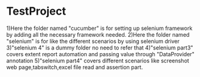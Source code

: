 # TestProject


1)Here the folder named "cucumber" is for setting up selenium framework by adding all the necessary framework needed.
2)Here the folder named "selenium" is for like the different scenarios by using selenium driver 
3)"selenium 4" is a dummy folder no need to refer that
4)"selenium part3" covers extent report automation and passing value through "DataProvider" annotation
5)"selenium part4" covers different scenarios like screenshot web page,tabswitch,excel file read and assertion part.
